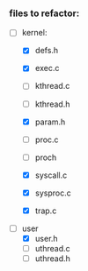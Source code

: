 ### files to refactor:

- [ ] kernel:
    - [x] defs.h
    - [x] exec.c
    - [ ] kthread.c
    - [ ] kthread.h
    - [x] param.h
    - [ ] proc.c
    - [ ] proch
    - [x] syscall.c
    - [x] sysproc.c
    - [x] trap.c


- [ ] user
    - [x] user.h
    - [ ] uthread.c
    - [ ] uthread.h
